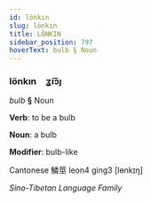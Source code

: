 ```yaml
---
id: lönkın
slug: lönkın
title: LÖNKIN
sidebar_position: 797
hoverText: bulb § Noun
---
```


### lönkın&emsp;<span kind="abugida">ʓ̃ıɔ̃ȷ</span>

*bulb* **§** Noun

**Verb**: to be a bulb

**Noun**: a bulb

**Modifier**: bulb-like

Cantonese 鱗莖 leon4 ging3 [lɵnkɪŋ]

*Sino-Tibetan Language Family*